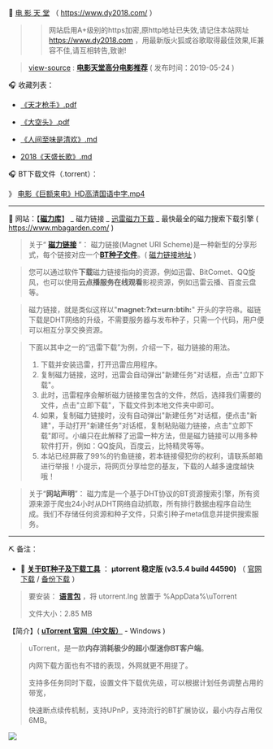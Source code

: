 🎦 [电 影 天 堂](https://www.dy2018.com/) （ https://www.dy2018.com/ ）

>> 网站启用A+级别的https加密,原http地址已失效,请记住本站网址 https://www.dy2018.com ，用最新版火狐或谷歌取得最佳效果,IE兼容不佳,请互相转告,致谢!


> [view-source](电影天堂高分电影推荐.md) : [**电影天堂高分电影推荐**](https://www.dy2018.com/i/100827.html) ( 发布时间：2019-05-24 )

 🎧 收藏列表：

- [《天才枪手》.pdf](https://github.com/taoste/Hello-World/blob/master/eBook/dy2018.com/《天才枪手》.pdf)

- [《大空头》.pdf](https://github.com/taoste/Hello-World/blob/master/eBook/dy2018.com/《大空头》.pdf)

- [《人间至味是清欢》.md](https://github.com/taoste/Hello-World/blob/master/eBook/dy2018.com/《人间至味是清欢》.md)

- [2018《天盛长歌》.md](https://github.com/taoste/Hello-World/blob/master/eBook/dy2018.com/2018《天盛长歌》.md)

🎧 BT下载文件（.torrent）：

》 [电影《巨额来电》HD高清国语中字.mp4](电影《巨额来电》HD高清国语中字.mp4.torrent)

------------------------------------------------------------------------------------------

🎦 网站：【[**磁力库**](https://www.mbagarden.com/)】 _ 磁力链接 _ [迅雷磁力下载](https://github.com/taoste/Hello-World/tree/master/Tools) _ 最快最全的磁力搜索下载引擎 ( https://www.mbagarden.com/ )

> 关于“ **[磁力链接](https://zh.wikipedia.org/zh-cn/磁力链接)** ”：
> 磁力链接(Magnet URI Scheme)是一种新型的分享形式，每个链接对应一个[**BT种子文件**](https://zh.wikipedia.org/wiki/种子文件)。( [磁力链接地址](https://github.com/taoste/Hello-World/blob/master/Tools/P2P%E5%B7%A5%E5%85%B7/%E7%A3%81%E5%8A%9B%E9%93%BE%E6%8E%A5%E5%9C%B0%E5%9D%80.txt) )

> 您可以通过软件**下载**磁力链接指向的资源，例如迅雷、BitComet、QQ旋风，也可以使用**云点播服务在线观看**影视资源，例如迅雷云播、百度云盘等。

> 磁力链接，就是类似这样以"**magnet:?xt=urn:btih:**" 开头的字符串。磁链下载是DHT网络的升级，不需要服务器与发布种子，只需一个代码，用户便可以相互分享交换资源。

>下面以其中之一的“迅雷下载”为例，介绍一下，磁力链接的用法。
> 
> 1. 下载并安装迅雷，打开迅雷应用程序。
> 2. 复制磁力链接，这时，迅雷会自动弹出"新建任务"对话框，点击"立即下载"。
> 3. 此时，迅雷程序会解析磁力链接里包含的文件，然后，选择我们需要的文件，点击"立即下载"，下载文件到本地文件夹中即可。
> 4. 如果，复制磁力链接时，没有自动弹出"新建任务"对话框，便点击"新建"，手动打开"新建任务"对话框，复制粘贴磁力链接，点击"立即下载"即可。小编只在此解释了迅雷一种方法，但是磁力链接可以用多种软件打开，例如：QQ旋风，百度云，比特精灵等等。 
> 5. 本站已经屏蔽了99%的钓鱼链接，若本链接侵犯你的权利，请联系邮箱进行举报！小提示，将网页分享给您的基友，下载的人越多速度越快哦！

> 关于“**网站声明**”：
> 磁力库是一个基于DHT协议的BT资源搜索引擎，所有资源来源于爬虫24小时从DHT网络自动抓取，所有排行数据由程序自动生成。我们不存储任何资源和种子文件，只索引种子meta信息并提供搜索服务。

------------------------------------------------------------------------------------------

⛏ 备注：

- 🎦 [**关于BT种子及下载工具**](https://github.com/taoste/Hello-World/blob/master/Tools/P2P%E5%B7%A5%E5%85%B7/BT.md) ： **µtorrent 稳定版 (v3.5.4 build 44590)**  （ [官网下载](https://www.utorrent.com/intl/zh_cn/downloads/complete/track/stable/os/win) / [备份下载](https://github.com/taoste/Hello-World/blob/master/Tools/uTorrent_v3.5.4.44590.exe?raw=true) ）
> 
> 要安装： [**语言包**](https://www.utorrent.com/intl/zh_cn/downloads/win) ，将 utorrent.lng 放置于 %AppData%\uTorrent
> 
> 文件大小：2.85 MB

【简介】( [**uTorrent 官网（中文版）**](https://www.utorrent.com/intl/zh_cn/downloads/win) - Windows  )
>
> uTorrent，是一款**内存消耗极少的超小型迷你BT客户端**。
>
> 内网下载方面也有不错的表现，外网就更不用提了。
>
> 支持多任务同时下载，设置文件下载优先级，可以根据计划任务调整占用的带宽，
>
> 快速断点续传机制，支持UPnP，支持流行的BT扩展协议，最小内存占用仅6MB。
>

<img src="https://camo.githubusercontent.com/43de7f6c86466fc4c80333389624272617b5b90a/687474703a2f2f646f776e7a612e696d672e7a7a3331342e636f6d2f736f66742f787a676a2d35342f323031362d30312d31312f65626464636430643630343639303433363832303635376661346237373833392e6a70673f7261773d74727565?raw=true"/>
